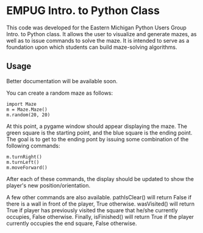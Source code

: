 # EMPUG Intro. to Python Class

This code was developed for the Eastern Michigan Python Users Group
Intro. to Python class.  It allows the user to visualize and generate
mazes, as well as to issue commands to solve the maze.  It is intended
to serve as a foundation upon which students can build maze-solving
algorithms.

## Usage

Better documentation will be available soon.

You can create a random maze as follows:

```
import Maze
m = Maze.Maze()
m.random(20, 20)
```

At this point, a pygame window should appear displaying the maze.  The
green square is the starting point, and the blue square is the ending
point.  The goal is to get to the ending pont by issuing some
combination of the following commands:

```
m.turnRight()
m.turnLeft()
m.moveForward()
```

After each of these commands, the display should be updated to show
the player's new position/orientation.

A few other commands are also available.  pathIsClear() will return
False if there is a wall in front of the player, True otherwise.
wasVisited() will return True if player has previously visited the
square that he/she currently occupies, False otherwise.  Finally,
isFinished() will return True if the player currently occupies the end
square, False otherwise.